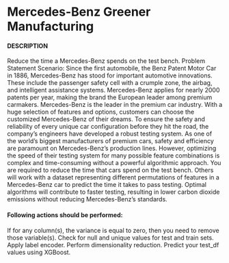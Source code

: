 # Mercedes-Benz Greener Manufacturing
#### DESCRIPTION
Reduce the time a Mercedes-Benz spends on the test bench.
Problem Statement Scenario: Since the first automobile, the Benz Patent Motor Car in 1886, Mercedes-Benz has stood for important automotive innovations.
These include the passenger safety cell with a crumple zone, the airbag, and intelligent assistance systems. Mercedes-Benz applies for nearly 2000 patents
per year, making the brand the European leader among premium carmakers. Mercedes-Benz is the leader in the premium car industry. With a huge selection
of features and options, customers can choose the customized Mercedes-Benz of their dreams.
To ensure the safety and reliability of every unique car configuration before they hit the road, the company’s engineers have developed a robust testing
system. As one of the world’s biggest manufacturers of premium cars, safety and efficiency are paramount on Mercedes-Benz’s production lines. However,
optimizing the speed of their testing system for many possible feature combinations is complex and time-consuming without a powerful algorithmic approach.
You are required to reduce the time that cars spend on the test bench. Others will work with a dataset representing different permutations of features in a
Mercedes-Benz car to predict the time it takes to pass testing. Optimal algorithms will contribute to faster testing, resulting in lower carbon dioxide emissions
without reducing Mercedes-Benz’s standards.
#### Following actions should be performed:
If for any column(s), the variance is equal to zero, then you need to remove those variable(s).
Check for null and unique values for test and train sets.
Apply label encoder.
Perform dimensionality reduction.
Predict your test_df values using XGBoost.
